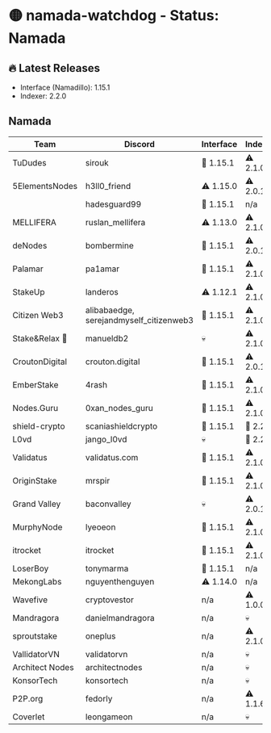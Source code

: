 # 🟡 namada-watchdog - Status: Namada

## 🔥 Latest Releases
- Interface (Namadillo): 1.15.1
- Indexer: 2.2.0

## Namada
| Team | Discord | Interface | Indexer |
|------|---------|-----------|---------|
| TuDudes | sirouk | 🎉 1.15.1 | ⚠️ 2.1.0 |
| 5ElementsNodes | h3ll0_friend | ⚠️ 1.15.0 | ⚠️ 2.0.1 |
|  | hadesguard99 | 🎉 1.15.1 | n/a |
| MELLIFERA | ruslan_mellifera | ⚠️ 1.13.0 | ⚠️ 2.1.0 |
| deNodes | bombermine | 🎉 1.15.1 | ⚠️ 2.0.1 |
| Palamar | pa1amar | 🎉 1.15.1 | ⚠️ 2.1.0 |
| StakeUp | landeros | ⚠️ 1.12.1 | ⚠️ 2.1.0 |
| Citizen Web3 | alibabaedge, serejandmyself_citizenweb3 | 🎉 1.15.1 | ⚠️ 2.1.0 |
| Stake&Relax 🦥 | manueldb2 | 💀 | ⚠️ 2.1.0 |
| CroutonDigital | crouton.digital | 🎉 1.15.1 | ⚠️ 2.0.1 |
| EmberStake | 4rash | 🎉 1.15.1 | ⚠️ 2.1.0 |
| Nodes.Guru | 0xan_nodes_guru | 🎉 1.15.1 | ⚠️ 2.1.0 |
| shield-crypto | scaniashieldcrypto | 🎉 1.15.1 | 🎉 2.2.0 |
| L0vd | jango_l0vd | 💀 | 🎉 2.2.0 |
| Validatus | validatus.com | 🎉 1.15.1 | ⚠️ 2.1.0 |
| OriginStake | mrspir | 🎉 1.15.1 | ⚠️ 2.1.0 |
| Grand Valley | baconvalley | 💀 | ⚠️ 2.0.1 |
| MurphyNode | lyeoeon | 🎉 1.15.1 | ⚠️ 2.1.0 |
| itrocket | itrocket | 🎉 1.15.1 | ⚠️ 2.1.0 |
| LoserBoy | tonymarma | 🎉 1.15.1 | n/a |
| MekongLabs | nguyenthenguyen | ⚠️ 1.14.0 | n/a |
| Wavefive | cryptovestor | n/a | ⚠️ 1.0.0 |
| Mandragora | danielmandragora | n/a | 💀 |
| sproutstake | oneplus | n/a | ⚠️ 2.1.0 |
| VallidatorVN | validatorvn | n/a | 💀 |
| Architect Nodes | architectnodes | n/a | 💀 |
| KonsorTech | konsortech | n/a | 💀 |
| P2P.org | fedorly | n/a | ⚠️ 1.1.6 |
| Coverlet | leongameon | n/a | 💀 |